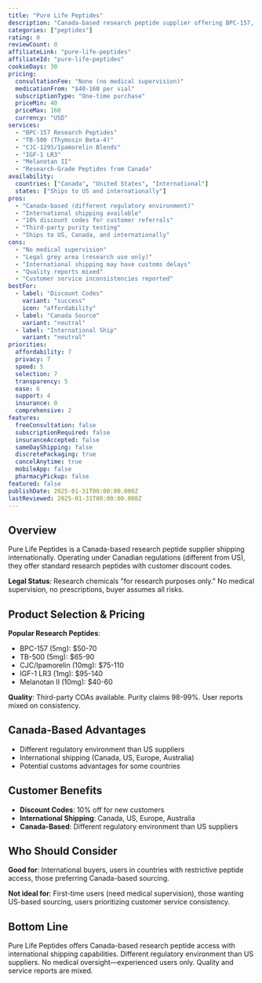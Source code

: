 ```yaml
---
title: "Pure Life Peptides"
description: "Canada-based research peptide supplier offering BPC-157, TB-500, CJC/Ipamorelin with international shipping and customer discount codes."
categories: ["peptides"]
rating: 0
reviewCount: 0
affiliateLink: "pure-life-peptides"
affiliateId: "pure-life-peptides"
cookieDays: 30
pricing:
  consultationFee: "None (no medical supervision)"
  medicationFrom: "$40-160 per vial"
  subscriptionType: "One-time purchase"
  priceMin: 40
  priceMax: 160
  currency: "USD"
services:
  - "BPC-157 Research Peptides"
  - "TB-500 (Thymosin Beta-4)"
  - "CJC-1295/Ipamorelin Blends"
  - "IGF-1 LR3"
  - "Melanotan II"
  - "Research-Grade Peptides from Canada"
availability:
  countries: ["Canada", "United States", "International"]
  states: ["Ships to US and internationally"]
pros:
  - "Canada-based (different regulatory environment)"
  - "International shipping available"
  - "10% discount codes for customer referrals"
  - "Third-party purity testing"
  - "Ships to US, Canada, and internationally"
cons:
  - "No medical supervision"
  - "Legal grey area (research use only)"
  - "International shipping may have customs delays"
  - "Quality reports mixed"
  - "Customer service inconsistencies reported"
bestFor:
  - label: "Discount Codes"
    variant: "success"
    icon: "affordability"
  - label: "Canada Source"
    variant: "neutral"
  - label: "International Ship"
    variant: "neutral"
priorities:
  affordability: 7
  privacy: 7
  speed: 5
  selection: 7
  transparency: 5
  ease: 6
  support: 4
  insurance: 0
  comprehensive: 2
features:
  freeConsultation: false
  subscriptionRequired: false
  insuranceAccepted: false
  sameDayShipping: false
  discretePackaging: true
  cancelAnytime: true
  mobileApp: false
  pharmacyPickup: false
featured: false
publishDate: 2025-01-31T00:00:00.000Z
lastReviewed: 2025-01-31T00:00:00.000Z
---
```


## Overview

Pure Life Peptides is a Canada-based research peptide supplier shipping internationally. Operating under Canadian regulations (different from US), they offer standard research peptides with customer discount codes.

**Legal Status**: Research chemicals "for research purposes only." No medical supervision, no prescriptions, buyer assumes all risks.

## Product Selection & Pricing

**Popular Research Peptides**:
- BPC-157 (5mg): $50-70
- TB-500 (5mg): $65-90
- CJC/Ipamorelin (10mg): $75-110
- IGF-1 LR3 (1mg): $95-140
- Melanotan II (10mg): $40-60

**Quality**: Third-party COAs available. Purity claims 98-99%. User reports mixed on consistency.

## Canada-Based Advantages

- Different regulatory environment than US suppliers
- International shipping (Canada, US, Europe, Australia)
- Potential customs advantages for some countries

## Customer Benefits

- **Discount Codes**: 10% off for new customers
- **International Shipping**: Canada, US, Europe, Australia
- **Canada-Based**: Different regulatory environment than US suppliers

## Who Should Consider

**Good for**: International buyers, users in countries with restrictive peptide access, those preferring Canada-based sourcing.

**Not ideal for**: First-time users (need medical supervision), those wanting US-based sourcing, users prioritizing customer service consistency.

## Bottom Line

Pure Life Peptides offers Canada-based research peptide access with international shipping capabilities. Different regulatory environment than US suppliers. No medical oversight—experienced users only. Quality and service reports are mixed.
